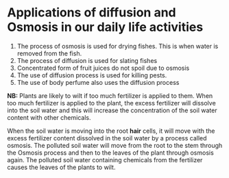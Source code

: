# Applications of diffusion and Osmosis in our daily life activities

1.	The process of osmosis is used for drying fishes.  This is when water is removed from the fish.
2.	The process of diffusion is used for slating fishes
3.	Concentrated form of fruit juices do not spoil due to osmosis
4.	The use of diffusion process is used for killing pests.
5.	The use of body perfume also uses the diffusion process


**NB:**  Plants are likely to wilt if too much fertilizer is applied to them. When too much fertilizer is applied to the plant, the excess fertilizer will dissolve into the soil water and this will increase the concentration of the soil water content with other chemicals.

When the soil water is moving into the root **hair** cells, it will move with the excess fertilizer content dissolved in the soil water by a process called osmosis.  The polluted soil water will move from the root to the stem through the Osmosis process and then to the leaves of the plant through osmosis again.  The polluted soil water containing chemicals from the fertilizer causes the leaves of the plants to wilt.
